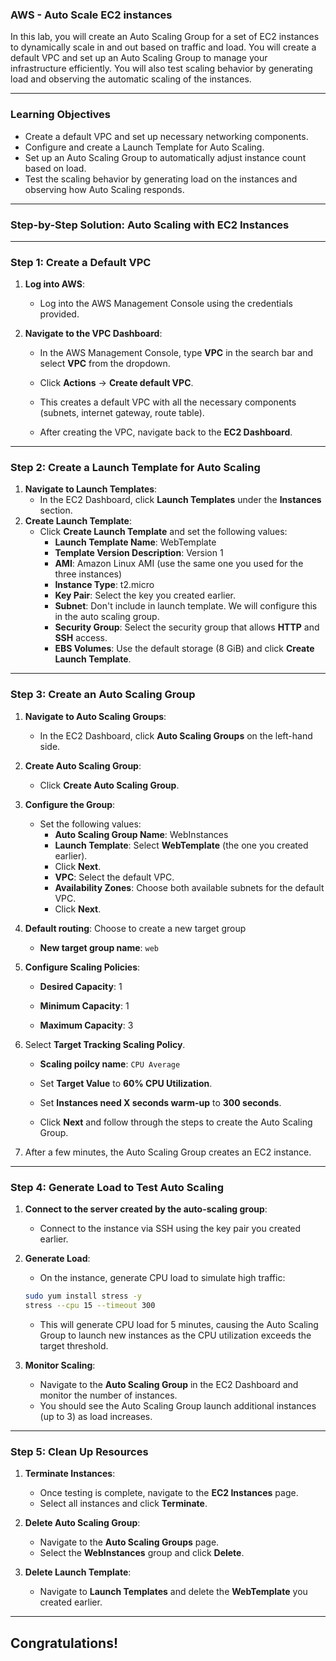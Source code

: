 ### **AWS - Auto Scale EC2 instances**

In this lab, you will create an Auto Scaling Group for a set of EC2 instances to dynamically scale in and out based on traffic and load. You will create a default VPC and set up an Auto Scaling Group to manage your infrastructure efficiently. You will also test scaling behavior by generating load and observing the automatic scaling of the instances.

---

### **Learning Objectives**

- Create a default VPC and set up necessary networking components.
- Configure and create a Launch Template for Auto Scaling.
- Set up an Auto Scaling Group to automatically adjust instance count based on load.
- Test the scaling behavior by generating load on the instances and observing how Auto Scaling responds.

---

### **Step-by-Step Solution: Auto Scaling with EC2 Instances**

---

### **Step 1: Create a Default VPC**

1. **Log into AWS**:
   - Log into the AWS Management Console using the credentials provided.

2. **Navigate to the VPC Dashboard**:
   - In the AWS Management Console, type **VPC** in the search bar and select **VPC** from the dropdown.
   - Click **Actions** -> **Create default VPC**.

   - This creates a default VPC with all the necessary components (subnets, internet gateway, route table).
   - After creating the VPC, navigate back to the **EC2 Dashboard**.



---

### **Step 2: Create a Launch Template for Auto Scaling**

1. **Navigate to Launch Templates**:
   - In the EC2 Dashboard, click **Launch Templates** under the **Instances** section.
2. **Create Launch Template**:
   - Click **Create Launch Template** and set the following values:
     - **Launch Template Name**: WebTemplate
     - **Template Version Description**: Version 1
     - **AMI**: Amazon Linux AMI (use the same one you used for the three instances)
     - **Instance Type**: t2.micro
     - **Key Pair**: Select the key you created earlier.
     - **Subnet**: Don't include in launch template. We will configure this in the auto scaling group.
     - **Security Group**: Select the security group that allows **HTTP** and **SSH** access.
     - **EBS Volumes**: Use the default storage (8 GiB) and click **Create Launch Template**.

---

### **Step 3: Create an Auto Scaling Group**

1. **Navigate to Auto Scaling Groups**:
   - In the EC2 Dashboard, click **Auto Scaling Groups** on the left-hand side.

2. **Create Auto Scaling Group**:
   - Click **Create Auto Scaling Group**.

3. **Configure the Group**:
   - Set the following values:
     - **Auto Scaling Group Name**: WebInstances
     - **Launch Template**: Select **WebTemplate** (the one you created earlier).
     - Click **Next**.
     - **VPC**: Select the default VPC.
     - **Availability Zones**: Choose both available subnets for the default VPC.
     - Click **Next**.

4. **Default routing**: Choose to create a new target group

   * **New target group name**: `web`

5. **Configure Scaling Policies**:

   - **Desired Capacity**: 1

   - **Minimum Capacity**: 1

   - **Maximum Capacity**: 3

6. Select **Target Tracking Scaling Policy**.

   - **Scaling poilcy name**: `CPU Average`

   - Set **Target Value** to **60% CPU Utilization**.

   - Set **Instances need X seconds warm-up** to **300 seconds**.

   - Click **Next** and follow through the steps to create the Auto Scaling Group.

7. After a few minutes, the Auto Scaling Group creates an EC2 instance.

---

### **Step 4: Generate Load to Test Auto Scaling**

1. **Connect to the server created by the auto-scaling group**:
   
   - Connect to the instance via SSH using the key pair you created earlier.
   
2. **Generate Load**:
   - On the instance, generate CPU load to simulate high traffic:

   ```bash
   sudo yum install stress -y
   stress --cpu 15 --timeout 300
   ```

   - This will generate CPU load for 5 minutes, causing the Auto Scaling Group to launch new instances as the CPU utilization exceeds the target threshold.

3. **Monitor Scaling**:
   - Navigate to the **Auto Scaling Group** in the EC2 Dashboard and monitor the number of instances.
   - You should see the Auto Scaling Group launch additional instances (up to 3) as load increases.

---

### **Step 5: Clean Up Resources**

1. **Terminate Instances**:
   - Once testing is complete, navigate to the **EC2 Instances** page.
   - Select all instances and click **Terminate**.

2. **Delete Auto Scaling Group**:
   - Navigate to the **Auto Scaling Groups** page.
   - Select the **WebInstances** group and click **Delete**.

3. **Delete Launch Template**:
   - Navigate to **Launch Templates** and delete the **WebTemplate** you created earlier.

---

## Congratulations! 

